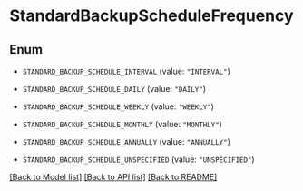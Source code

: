# StandardBackupScheduleFrequency

## Enum


* `STANDARD_BACKUP_SCHEDULE_INTERVAL` (value: `"INTERVAL"`)

* `STANDARD_BACKUP_SCHEDULE_DAILY` (value: `"DAILY"`)

* `STANDARD_BACKUP_SCHEDULE_WEEKLY` (value: `"WEEKLY"`)

* `STANDARD_BACKUP_SCHEDULE_MONTHLY` (value: `"MONTHLY"`)

* `STANDARD_BACKUP_SCHEDULE_ANNUALLY` (value: `"ANNUALLY"`)

* `STANDARD_BACKUP_SCHEDULE_UNSPECIFIED` (value: `"UNSPECIFIED"`)


[[Back to Model list]](../README.md#documentation-for-models) [[Back to API list]](../README.md#documentation-for-api-endpoints) [[Back to README]](../README.md)


